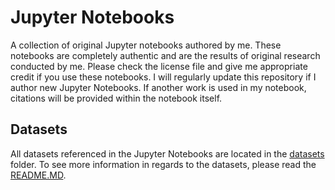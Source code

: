 # Jupyter Notebooks
A collection of original Jupyter notebooks authored by me. These notebooks are completely authentic and are the results of original research conducted by me. Please check the license file and give me appropriate credit if you use these notebooks. I will regularly update this repository if I author new Jupyter Notebooks. If another work is used in my notebook, citations will be provided within the notebook itself.

## Datasets
All datasets referenced in the Jupyter Notebooks are located in the [datasets](datasets) folder. To see more information in regards to the datasets, please read the [README.MD](datasets/README.md).

